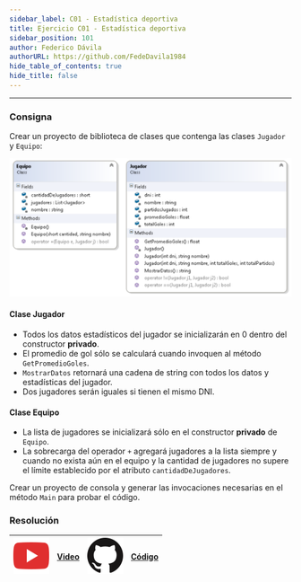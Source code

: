 ```yaml
---
sidebar_label: C01 - Estadística deportiva
title: Ejercicio C01 - Estadística deportiva
sidebar_position: 101
author: Federico Dávila
authorURL: https://github.com/FedeDavila1984
hide_table_of_contents: true
hide_title: false
---
```

---
### Consigna
Crear un proyecto de biblioteca de clases que contenga las clases `Jugador` y `Equipo`:

![Diagrama de clase Estadística Deportiva](/clases/06-colecciones/Ejercicios/diagramaEstadisticaDeportiva.PNG)

#### Clase Jugador
+ Todos los datos estadísticos del jugador se inicializarán en 0 dentro del constructor **privado**.
+ El promedio de gol sólo se calculará cuando invoquen al método `GetPromedioGoles`.
+ `MostrarDatos` retornará una cadena de string con todos los datos y estadísticas del jugador.
+ Dos jugadores serán iguales si tienen el mismo DNI.

#### Clase Equipo
+ La lista de jugadores se inicializará sólo en el constructor **privado** de `Equipo`.
+ La sobrecarga del operador `+` agregará jugadores a la lista siempre y cuando no exista aún en el equipo y la cantidad de jugadores no supere el límite establecido por el atributo `cantidadDeJugadores`. 

Crear un proyecto de consola y generar las invocaciones necesarias en el método `Main` para probar el código.

### Resolución
| ![img](/base/youtube.svg) | [Video](https://youtu.be/eb0TQ3wlPeg) | ![img](/base/github.svg) | [Código](https://github.com/codeutnfra/programacion_2_laboratorio_2/tree/master/Ejercicios_Resueltos/Clase_06/C01_Estadistica_deportiva) |
| :-----------------------: | :-----------------------------------: | :----------------------: | :----: |
